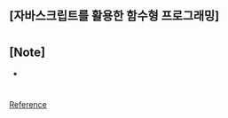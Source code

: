 ## [자바스크립트를 활용한 함수형 프로그래밍]

###

#

## [Note]

-

#

[Reference](https://www.hanbit.co.kr/store/books/look.php?p_code=B7468885216)
